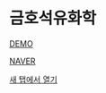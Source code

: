 # 금호석유화학

<a href="https://zealous-wiles-9f8114.netlify.app" target="_blank">DEMO</a>


<a href="https://www.naver.com" target="_blank">NAVER</a>

<a href="https://www.google.com/" target="_blank">새 탭에서 열기</a>